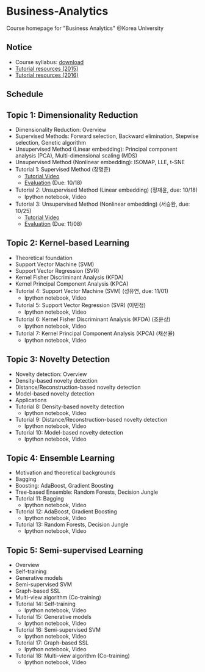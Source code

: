 # Business-Analytics
Course homepage for "Business Analytics" @Korea University

## Notice
* Course syllabus: [download](https://www.dropbox.com/s/69lnkaoc19nemft/2017_2_Business%20Analytics.pdf?dl=0)
* [Tutorial resources (2015)](https://drive.google.com/open?id=0B0tdfxikEBvtS2hpY3NtMFBfanM)
* [Tutorial resources (2016)](https://drive.google.com/open?id=0B0tdfxikEBvtVnpOdXNKQUd2S2M)

## Schedule
## Topic 1: Dimensionality Reduction
* Dimensionality Reduction: Overview
* Supervised Methods: Forward selection, Backward elimination, Stepwise selection, Genetic algorithm
* Unsupervised Method (Linear embedding): Principal component analysis (PCA), Multi-dimensional scaling (MDS)
* Unsupervised Method (Nonlinear embedding): ISOMAP, LLE, t-SNE
* Tutorial 1: Supervised Method (장명준)
  * [Tutorial Video](https://www.youtube.com/watch?v=RxoX21j6iV0&list=PLetSlH8YjIfXHbqJmguPdw1H7BmZPy6SS)
  * [Evaluation](https://goo.gl/forms/6HU0F79SKJxMXdrZ2) (Due: 10/18)
* Tutorial 2: Unsupervised Method (Linear embedding) (정재윤, due: 10/18)
  * Ipython notebook, Video
* Tutorial 3: Unsupervised Method (Nonlinear embedding) (서승완, due: 10/25)
  * [Tutorial Video](https://www.youtube.com/watch?v=iPCZD9Uh5ps&index=2&list=PLetSlH8YjIfXHbqJmguPdw1H7BmZPy6SS)
  * [Evaluation](https://goo.gl/forms/zl39gkY7UIpNKFzI2) (Due: 11/08)
  
## Topic 2: Kernel-based Learning
* Theoretical foundation
* Support Vector Machine (SVM)
* Support Vector Regression (SVR)
* Kernel Fisher Discriminant Analysis (KFDA)
* Kernel Principal Component Analysis (KPCA)
* Tutorial 4: Support Vector Machine (SVM) (성유연, due: 11/01)
  * Ipython notebook, Video
* Tutorial 5: Support Vector Regression (SVR) (이민정)
  * Ipython notebook, Video
* Tutorial 6: Kernel Fisher Discriminant Analysis (KFDA) (조윤상)
  * Ipython notebook, Video
* Tutorial 7: Kernel Principal Component Analysis (KPCA) (채선율)
  * Ipython notebook, Video
  
## Topic 3: Novelty Detection
* Novelty detection: Overview
* Density-based novelty detection
* Distance/Reconstruction-based novelty detection
* Model-based novelty detection
* Applications
* Tutorial 8: Density-based novelty detection
  * Ipython notebook, Video
* Tutorial 9: Distance/Reconstruction-based novelty detection
  * Ipython notebook, Video
* Tutorial 10: Model-based novelty detection
  * Ipython notebook, Video
  
## Topic 4: Ensemble Learning
* Motivation and theoretical backgrounds
* Bagging
* Boosting: AdaBoost, Gradient Boosting
* Tree-based Ensemble: Random Forests, Decision Jungle
* Tutorial 11: Bagging
  * Ipython notebook, Video
* Tutorial 12: AdaBoost, Gradient Boosting
  * Ipython notebook, Video
* Tutorial 13: Random Forests, Decision Jungle
  * Ipython notebook, Video

## Topic 5: Semi-supervised Learning
* Overview
* Self-training
* Generative models
* Semi-supervised SVM
* Graph-based SSL
* Multi-view algorithm (Co-training)
* Tutorial 14: Self-training
  * Ipython notebook, Video
* Tutorial 15: Generative models
  * Ipython notebook, Video
* Tutorial 16: Semi-supervised SVM
  * Ipython notebook, Video
* Tutorial 17: Graph-based SSL
  * Ipython notebook, Video
* Tutorial 18: Multi-view algorithm (Co-training)
  * Ipython notebook, Video
